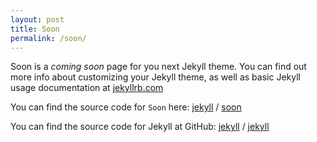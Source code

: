 ```yaml
---
layout: post
title: Soon
permalink: /soon/
---
```


Soon is a *coming soon* page for you next Jekyll theme. You can find out more info about customizing your Jekyll theme, as well as basic Jekyll usage documentation at [jekyllrb.com](https://jekyllrb.com/)

You can find the source code for `Soon` here:
[jekyll][jekyll-organization] /
[soon](https://github.com/YJPL/soon)

You can find the source code for Jekyll at GitHub:
[jekyll][jekyll-organization] /
[jekyll](https://github.com/jekyll/jekyll)


[jekyll-organization]: https://github.com/jekyll
